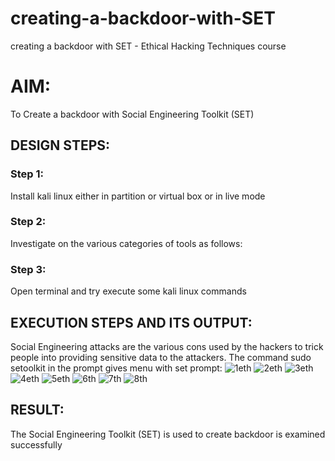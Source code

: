 # creating-a-backdoor-with-SET
creating a backdoor with SET - Ethical Hacking Techniques course

# AIM:
To Create a backdoor with Social Engineering Toolkit (SET)

## DESIGN STEPS:

### Step 1:

Install kali linux either in partition or virtual box or in live mode


### Step 2:

Investigate on the various categories of tools as follows:

### Step 3:

Open terminal and try execute some kali linux commands

## EXECUTION STEPS AND ITS OUTPUT:
Social Engineering attacks are the various cons used by the hackers to trick people into providing sensitive data to the attackers. 
The command sudo setoolkit in the prompt gives menu with set prompt:
![1eth](https://github.com/deepikasrinivasans/creating-a-backdoor-with-SET/assets/119393935/3c3f7887-1a75-49c5-8edc-587e604429ab)
![2eth](https://github.com/deepikasrinivasans/creating-a-backdoor-with-SET/assets/119393935/beeec387-642f-4ce1-bfe5-df2cc257c209)
![3eth](https://github.com/deepikasrinivasans/creating-a-backdoor-with-SET/assets/119393935/3c544286-065d-461d-80ca-20cf253414b4)
![4eth](https://github.com/deepikasrinivasans/creating-a-backdoor-with-SET/assets/119393935/a01f6081-016f-4ddd-bef2-7247e146c85f)
![5eth](https://github.com/deepikasrinivasans/creating-a-backdoor-with-SET/assets/119393935/72d7a901-fa7d-4d2f-b9bc-d9bb5e3e49a5)
![6th](https://github.com/deepikasrinivasans/creating-a-backdoor-with-SET/assets/119393935/add8adff-286f-405f-9417-6ced2335e395)
![7th](https://github.com/deepikasrinivasans/creating-a-backdoor-with-SET/assets/119393935/471c15d0-2cc1-4e68-90ea-69c2bddc5325)
![8th](https://github.com/deepikasrinivasans/creating-a-backdoor-with-SET/assets/119393935/e6283f64-da5a-484a-8abe-65786f4b112f)
## RESULT:
The Social Engineering Toolkit (SET) is used to create backdoor is  examined successfully
